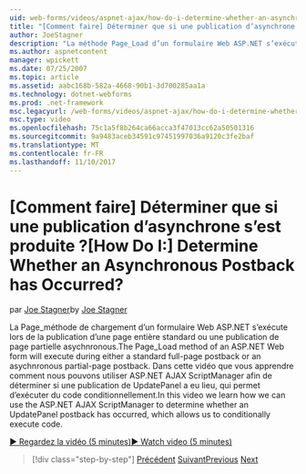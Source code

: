 ```yaml
---
uid: web-forms/videos/aspnet-ajax/how-do-i-determine-whether-an-asynchronous-postback-has-occurred
title: "[Comment faire] Déterminer que si une publication d’asynchrone s’est produite ? | Microsoft Docs"
author: JoeStagner
description: "La méthode Page_Load d’un formulaire Web ASP.NET s’exécute lors de la publication d’une page entière standard ou une publication de page partielle asychnronous. Dans cette vidéo..."
ms.author: aspnetcontent
manager: wpickett
ms.date: 07/25/2007
ms.topic: article
ms.assetid: aabc168b-582a-4668-90b1-3d700285aa1a
ms.technology: dotnet-webforms
ms.prod: .net-framework
msc.legacyurl: /web-forms/videos/aspnet-ajax/how-do-i-determine-whether-an-asynchronous-postback-has-occurred
msc.type: video
ms.openlocfilehash: 75c1a5f8b264ca66acca3f47013cc62a50501316
ms.sourcegitcommit: 9a9483aceb34591c97451997036a9120c3fe2baf
ms.translationtype: MT
ms.contentlocale: fr-FR
ms.lasthandoff: 11/10/2017
---
```

<a name="how-do-i-determine-whether-an-asynchronous-postback-has-occurred"></a><span data-ttu-id="db0cc-105">[Comment faire] Déterminer que si une publication d’asynchrone s’est produite ?</span><span class="sxs-lookup"><span data-stu-id="db0cc-105">[How Do I:] Determine Whether an Asynchronous Postback has Occurred?</span></span>
====================
<span data-ttu-id="db0cc-106">par [Joe Stagner](https://github.com/JoeStagner)</span><span class="sxs-lookup"><span data-stu-id="db0cc-106">by [Joe Stagner](https://github.com/JoeStagner)</span></span>

<span data-ttu-id="db0cc-107">La Page\_méthode de chargement d’un formulaire Web ASP.NET s’exécute lors de la publication d’une page entière standard ou une publication de page partielle asychnronous.</span><span class="sxs-lookup"><span data-stu-id="db0cc-107">The Page\_Load method of an ASP.NET Web form will execute during either a standard full-page postback or an asychnronous partial-page postback.</span></span> <span data-ttu-id="db0cc-108">Dans cette vidéo que vous apprendre comment nous pouvons utiliser ASP.NET AJAX ScriptManager afin de déterminer si une publication de UpdatePanel a eu lieu, qui permet d’exécuter du code conditionnellement.</span><span class="sxs-lookup"><span data-stu-id="db0cc-108">In this video we learn how we can use the ASP.NET AJAX ScriptManager to determine whether an UpdatePanel postback has occurred, which allows us to conditionally execute code.</span></span>

[<span data-ttu-id="db0cc-109">&#9654; Regardez la vidéo (5 minutes)</span><span class="sxs-lookup"><span data-stu-id="db0cc-109">&#9654; Watch video (5 minutes)</span></span>](https://channel9.msdn.com/Blogs/ASP-NET-Site-Videos/how-do-i-determine-whether-an-asynchronous-postback-has-occurred)

>[!div class="step-by-step"]
<span data-ttu-id="db0cc-110">[Précédent](how-do-i-use-javascript-to-refresh-an-aspnet-ajax-updatepanel.md)
[Suivant](how-do-i-use-the-conditional-updatemode-of-the-updatepanel.md)</span><span class="sxs-lookup"><span data-stu-id="db0cc-110">[Previous](how-do-i-use-javascript-to-refresh-an-aspnet-ajax-updatepanel.md)
[Next](how-do-i-use-the-conditional-updatemode-of-the-updatepanel.md)</span></span>
